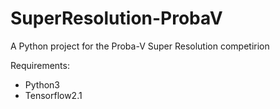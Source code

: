 # SuperResolution-ProbaV
A Python project for the Proba-V Super Resolution competirion

Requirements:
  - Python3
  - Tensorflow2.1

